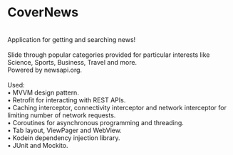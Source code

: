 # CoverNews
<br>
Application for getting and searching news! 
<br><br>
Slide through popular categories provided for particular interests like Science, Sports, Business, Travel and more.<br>
Powered by newsapi.org.<br>
<br>
Used:
<br>
• MVVM design pattern.<br>
•	Retrofit for interacting with REST APIs.<br>
•	Caching interceptor, connectivity interceptor and network interceptor for limiting number of network requests.<br> 
•	Coroutines for asynchronous programming and threading.<br> 
•	Tab layout, ViewPager and WebView.<br>
•	Kodein dependency injection library.<br> 
•	JUnit and Mockito.<br> 
